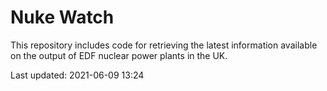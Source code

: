 # Nuke Watch

This repository includes code for retrieving the latest information available on the output of EDF nuclear power plants in the UK.

Last updated: 2021-06-09 13:24